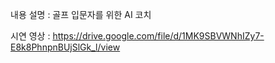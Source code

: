 내용 설명 : 골프 입문자를 위한 AI 코치

시연 영상 : https://drive.google.com/file/d/1MK9SBVWNhIZy7-E8k8PhnpnBUjSlGk_l/view
